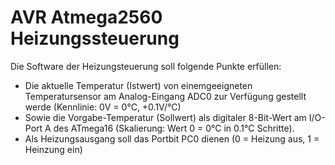 # AVR Atmega2560 Heizungssteuerung

Die Software der Heizungsteuerung soll folgende Punkte erfüllen:
* Die aktuelle Temperatur (Istwert) von einemgeeigneten Temperatursensor am Analog-Eingang ADC0 zur Verfügung gestellt werde (Kennlinie: 0V = 0°C, +0.1V/°C)* Sowie die Vorgabe-Temperatur (Sollwert) als digitaler 8-Bit-Wert am I/O-Port A des ATmega16 (Skalierung: Wert 0 = 0°C in 0.1°C Schritte).* Als Heizungsausgang soll das Portbit PC0 dienen (0 = Heizung aus, 1 = Heinzung ein)
